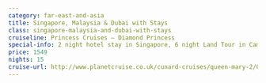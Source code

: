 ```yaml
---
category: far-east-and-asia
title: Singapore, Malaysia & Dubai with Stays
class: singapore-malaysia-and-dubai-with-stays
cruiseline: Princess Cruises – Diamond Princess
special-info: 2 night hotel stay in Singapore, 6 night Land Tour in Cambodia, return flights and overseas transfers
price: 1549
nights: 15
cruise-url: http://www.planetcruise.co.uk/cunard-cruises/queen-mary-2/05-april-2017/106022?utm_medium=referral&utm_source=secret-escapes&utm_campaign=website
---
```

